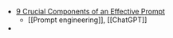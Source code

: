 - [9 Crucial Components of an Effective Prompt](https://www.forbes.com/sites/jodiecook/2023/09/18/chatgpt-the-9-crucial-components-of-an-effective-prompt/?sh=1693a65f7ee0)
	- [[Prompt engineering]], [[ChatGPT]]
-